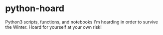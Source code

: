 # python-hoard
Python3 scripts, functions, and notebooks I'm hoarding in order to survive the Winter.  Hoard for yourself at your own risk!
